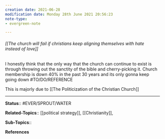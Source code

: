 ```yaml
---
creation date: 2021-06-28
modification date: Monday 28th June 2021 20:56:23
note-type: 
- evergreen-note

---
```


###### [[The church will fail if christians keep aligning themselves with hate instead of love]]

I honestly think that the only way that the church can continue to exist is through throwing out the sanctity of the bible and cherry-picking it.  Church membership is down 40% in the past 30 years and its only gonna keep going down #TO/DO/REFERENCE 

This is majorly due to [[The Politicization of the Christian Church]]

---

**Status**:: #EVER/SPROUT/WATER  

**Related-Topics**:: [[political strategy]], [[Christianity]], 
	
**Sub-Topics**::
	
**References**